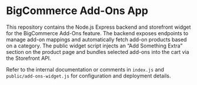 # BigCommerce Add-Ons App

This repository contains the Node.js Express backend and storefront widget for the BigCommerce Add-Ons feature. The backend exposes endpoints to manage add-on mappings and automatically fetch add-on products based on a category. The public widget script injects an “Add Something Extra” section on the product page and bundles selected add-ons into the cart via the Storefront API.

Refer to the internal documentation or comments in `index.js` and `public/add-ons-widget.js` for configuration and deployment details.
